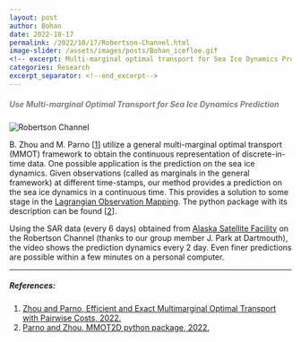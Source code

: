 ```yaml
---
layout: post
author: Bohan
date: 2022-10-17
permalink: /2022/10/17/Robertson-Channel.html
image-slider: /assets/images/posts/Bohan_icefloe.gif
<!-- excerpt: Multi-marginal optimal transport for Sea Ice Dynamics Prediction -->
categories: Research
excerpt_separator: <!--end_excerpt-->
---
```



<h5><span style="color:grey">Use Multi-marginal Optimal Transport for Sea Ice Dynamics Prediction</span></h5>
<!--end_excerpt-->

<img class="img-fluid" src="{{page.image-slider | relative_url}}" alt="Robertson Channel">

B. Zhou and M. Parno \[[1]\] utilize a general multi-marginal optimal transport (MMOT) framework to obtain the continuous representation of discrete-in-time data. One possible application is the prediction on the sea ice dynamics. Given observations (called as marginals in the general framework) at different time-stamps, our method provides a prediction on the sea ice dynamics in a continuous time. This provides a solution to some stage in the [Lagrangian Observation Mapping](https://simda-muri.github.io/challenges/source/descriptions/problem2.html). The python package with its description can be found \[[2]\].

Using the SAR data (every 6 days) obtained from [Alaska Satellite Facility](https://asf.alaska.edu) on the Robertson Channel (thanks to our group member J. Park at Dartmouth), the video shows the prediction dynamics every 2 day. Even finer predictions are possible within a few minutes on a personal computer.

----
##### References:

1. [Zhou and Parno, Efficient and Exact Multimarginal Optimal Transport with Pairwise Costs, 2022.](https://arxiv.org/abs/2208.03025)
2. [Parno and Zhou, MMOT2D python package, 2022.](https://simda-muri.github.io/mmot/)


[1]: https://arxiv.org/abs/2208.03025
[2]: https://simda-muri.github.io/mmot/


